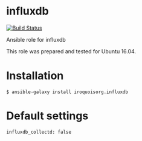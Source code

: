 # influxdb

[![Build Status](https://travis-ci.com/iroquoisorg/ansible-role-influxdb.svg?branch=master)](https://travis-ci.com/iroquoisorg/ansible-role-memcached)

Ansible role for influxdb

This role was prepared and tested for Ubuntu 16.04.

# Installation

`$ ansible-galaxy install iroquoisorg.influxdb`

# Default settings

```
influxdb_collectd: false

```
